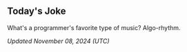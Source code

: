 ## Today's Joke
What's a programmer's favorite type of music? Algo-rhythm.

*Updated November 08, 2024 (UTC)*
